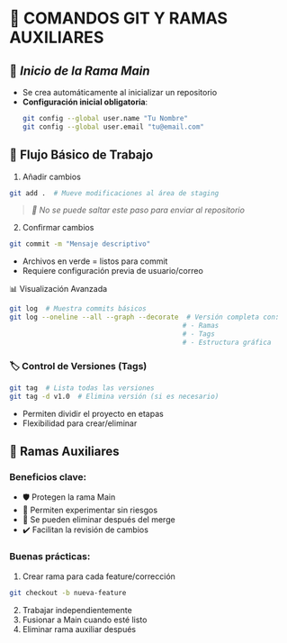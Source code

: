 # 🌿 **COMANDOS GIT Y RAMAS AUXILIARES**

## 🌱 *Inicio de la Rama Main*
- Se crea automáticamente al inicializar un repositorio
- **Configuración inicial obligatoria**:
  ```bash
  git config --global user.name "Tu Nombre"
  git config --global user.email "tu@email.com"
  ```

## **🔄 Flujo Básico de Trabajo**
1. Añadir cambios
```bash
git add .  # Mueve modificaciones al área de staging
```
> *📌 No se puede saltar este paso para enviar al repositorio*

2. Confirmar cambios
```bash
git commit -m "Mensaje descriptivo"
```
- Archivos en verde = listos para commit
- Requiere configuración previa de usuario/correo

📊 Visualización Avanzada
```bash
git log  # Muestra commits básicos
git log --oneline --all --graph --decorate  # Versión completa con:
                                           # - Ramas
                                           # - Tags
                                           # - Estructura gráfica
```

### 🏷️ Control de Versiones (Tags)
```bash
git tag  # Lista todas las versiones
git tag -d v1.0  # Elimina versión (si es necesario)
```
- Permiten dividir el proyecto en etapas
- Flexibilidad para crear/eliminar

## **🌿 Ramas Auxiliares**
### Beneficios clave:
- 🛡️ Protegen la rama Main
- 🧪 Permiten experimentar sin riesgos
- 🔄 Se pueden eliminar después del merge
- ✔️ Facilitan la revisión de cambios

### Buenas prácticas:
1. Crear rama para cada feature/corrección
```bash
git checkout -b nueva-feature
```
2. Trabajar independientemente
3. Fusionar a Main cuando esté listo
4. Eliminar rama auxiliar después
